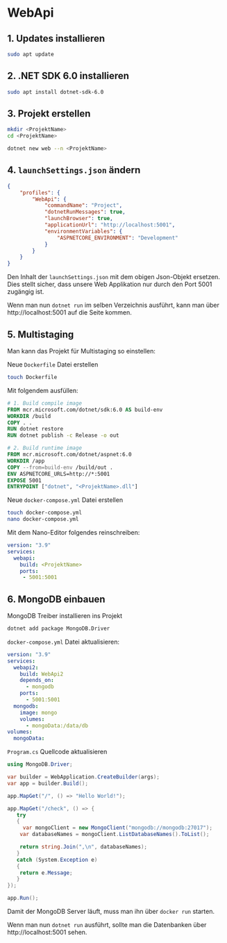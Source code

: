 # WebApi

## 1. Updates installieren

```bash
sudo apt update
```

## 2. .NET SDK 6.0 installieren

```bash
sudo apt install dotnet-sdk-6.0
```

## 3. Projekt erstellen

```bash
mkdir <ProjektName>
cd <ProjektName>
```

```bash
dotnet new web --n <ProjektName>
```

## 4. `launchSettings.json` ändern

```json
{
    "profiles": {
        "WebApi": {
            "commandName": "Project",
            "dotnetRunMessages": true,
            "launchBrowser": true,
            "applicationUrl": "http://localhost:5001",
            "environmentVariables": {
                "ASPNETCORE_ENVIRONMENT": "Development"
            }
        }
    }
}
```

Den Inhalt der `launchSettings.json` mit dem obigen Json-Objekt ersetzen. Dies stellt sicher, dass unsere Web Applikation nur durch den Port 5001 zugängig ist.

Wenn man nun `dotnet run` im selben Verzeichnis ausführt, kann man über http://localhost:5001 auf die Seite kommen.

## 5. Multistaging

Man kann das Projekt für Multistaging so einstellen:

Neue `Dockerfile` Datei erstellen

```bash
touch Dockerfile
```

Mit folgendem ausfüllen:

```dockerfile
# 1. Build compile image
FROM mcr.microsoft.com/dotnet/sdk:6.0 AS build-env
WORKDIR /build
COPY . .
RUN dotnet restore
RUN dotnet publish -c Release -o out

# 2. Build runtime image
FROM mcr.microsoft.com/dotnet/aspnet:6.0
WORKDIR /app
COPY --from=build-env /build/out .
ENV ASPNETCORE_URLS=http://*:5001
EXPOSE 5001
ENTRYPOINT ["dotnet", "<ProjektName>.dll"]
```

Neue `docker-compose.yml` Datei erstellen

```bash
touch docker-compose.yml
nano docker-compose.yml
```

Mit dem Nano-Editor folgendes reinschreiben:

```yaml
version: "3.9"
services:
  webapi:
    build: <ProjektName>
    ports:
     - 5001:5001
```

## 6. MongoDB einbauen

MongoDB Treiber installieren ins Projekt

```bash
dotnet add package MongoDB.Driver
```

`docker-compose.yml` Datei aktualisieren:

```yml
version: "3.9"
services:
  webapi2:
    build: WebApi2
    depends_on:
      - mongodb
    ports:
      - 5001:5001
  mongodb:
    image: mongo
    volumes:
      - mongoData:/data/db
volumes:
  mongoData:
```

`Program.cs` Quellcode aktualisieren

```cs
using MongoDB.Driver;

var builder = WebApplication.CreateBuilder(args);
var app = builder.Build();

app.MapGet("/", () => "Hello World!");

app.MapGet("/check", () => {
   try
   {
     var mongoClient = new MongoClient("mongodb://mongodb:27017");
    var databaseNames = mongoClient.ListDatabaseNames().ToList();

    return string.Join(",\n", databaseNames);
   }
   catch (System.Exception e)
   {
    return e.Message;
   }
});

app.Run();
```

Damit der MongoDB Server läuft, muss man ihn über `docker run` starten.

Wenn man nun `dotnet run` ausführt, sollte man die Datenbanken über http://localhost:5001 sehen.